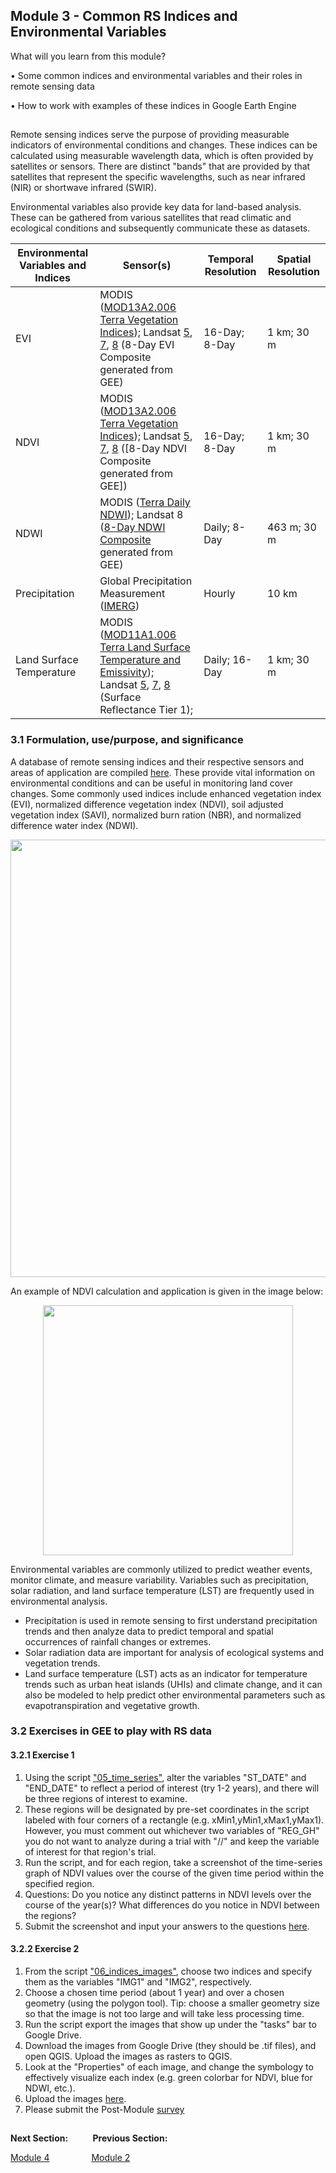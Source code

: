 ## Module 3 - Common RS Indices and Environmental Variables

What will you learn from this module?

• Some common indices and environmental variables and their roles in remote sensing data

• How to work with examples of these indices in Google Earth Engine

## 
Remote sensing indices serve the purpose of providing measurable indicators of environmental conditions and changes. These indices can be calculated using measurable wavelength data, which is often provided by satellites or sensors. There are distinct "bands" that are provided by that satellites that represent the specific wavelengths, such as near infrared (NIR) or shortwave infrared (SWIR). 

Environmental variables also provide key data for land-based analysis. These can be gathered from various satellites that read climatic and ecological conditions and subsequently communicate these as datasets.

| Environmental Variables and Indices    | Sensor(s)   | Temporal Resolution     | Spatial Resolution
|------------------------------|----------------------|------------------|---------------------------|
|     EVI                     |MODIS ([MOD13A2.006 Terra Vegetation Indices](https://developers.google.com/earth-engine/datasets/catalog/MODIS_006_MOD13A2)); Landsat [5](https://developers.google.com/earth-engine/datasets/catalog/LANDSAT_LT05_C01_T1_8DAY_EVI), [7](https://developers.google.com/earth-engine/datasets/catalog/LANDSAT_LE07_C01_T1_8DAY_EVI), [8](https://developers.google.com/earth-engine/datasets/catalog/LANDSAT_LC08_C01_T1_8DAY_EVI#:~:text=These%20composites%20are%20created%20from,following%20year%20by%203%20days.) (8-Day EVI Composite generated from GEE)|16-Day; 8-Day|1 km; 30 m
|     NDVI                    |     MODIS ([MOD13A2.006 Terra Vegetation Indices](https://developers.google.com/earth-engine/datasets/catalog/MODIS_006_MOD13A2)); Landsat [5](https://developers.google.com/earth-engine/datasets/catalog/LANDSAT_LT05_C01_T1_8DAY_NDVI), [7](https://developers.google.com/earth-engine/datasets/catalog/LANDSAT_LE07_C01_T1_8DAY_NDVI), [8](https://developers.google.com/earth-engine/datasets/catalog/LANDSAT_LC08_C01_T1_8DAY_NDVI_) ([8-Day NDVI Composite generated from GEE])    | 16-Day; 8-Day | 1 km; 30 m
|     NDWI                    |    MODIS ([Terra Daily NDWI](https://developers.google.com/earth-engine/datasets/catalog/MODIS_MOD09GA_006_NDWI)); Landsat 8 ([8-Day NDWI Composite](https://developers.google.com/earth-engine/datasets/catalog/LANDSAT_LC08_C01_T1_8DAY_NDWI) generated from GEE)    | Daily; 8-Day | 463 m; 30 m
|     Precipitation            |     Global Precipitation Measurement ([IMERG](https://developers.google.com/earth-engine/datasets/catalog/NASA_GPM_L3_IMERG_V06)) | Hourly | 10 km
|     Land Surface Temperature         |  MODIS ([MOD11A1.006 Terra Land Surface Temperature and Emissivity](https://developers.google.com/earth-engine/datasets/catalog/MODIS_006_MOD11A1)); Landsat [5](https://developers.google.com/earth-engine/datasets/catalog/LANDSAT_LT05_C01_T2_SR), [7](https://developers.google.com/earth-engine/datasets/catalog/LANDSAT_LE07_C01_T2_SR), [8](https://developers.google.com/earth-engine/datasets/catalog/LANDSAT_LC08_C01_T2_SR) (Surface Reflectance Tier 1); | Daily; 16-Day | 1 km; 30 m


### 3.1 Formulation, use/purpose, and significance
A database of remote sensing indices and their respective sensors and areas of application are compiled [here](https://www.indexdatabase.de/). These provide vital information on environmental conditions and can be useful in monitoring land cover changes. Some commonly used indices include enhanced vegetation index (EVI), normalized difference vegetation index (NDVI), soil adjusted vegetation index (SAVI), normalized burn ration (NBR), and normalized difference water index (NDWI).

<p align="center">
<img src="https://user-images.githubusercontent.com/84922404/135870925-6baf5423-4762-4bff-9a59-3d30d189d039.png" width="700">
</p>

An example of NDVI calculation and application is given in the image below:
<p align="center">
<img src="https://user-images.githubusercontent.com/84922404/135468275-adaf7a44-b8f7-4d4e-9276-625a7a59f9d4.png" width="400">
</p>

Environmental variables are commonly utilized to predict weather events, monitor climate, and measure variability. Variables such as precipitation, solar radiation, and land surface temperature (LST) are frequently used in environmental analysis.

* Precipitation is used in remote sensing to first understand precipitation trends and then analyze data to predict temporal and spatial occurrences of rainfall changes or extremes.
* Solar radiation data are important for analysis of ecological systems and vegetation trends.
* Land surface temperature (LST) acts as an indicator for temperature trends such as urban heat islands (UHIs) and climate change, and it can also be modeled to help predict other environmental parameters such as evapotranspiration and vegetative growth.


### 3.2 Exercises in GEE to play with RS data 
#### 3.2.1 Exercise 1
1. Using the script ["05_time_series"](https://github.com/ecodynlab/GALUP/wiki/Scripts#05_time_series), alter the variables "ST_DATE" and "END_DATE" to reflect a period of interest (try 1-2 years), and there will be three regions of interest to examine.
2. These regions will be designated by pre-set coordinates in the script labeled with four corners of a rectangle (e.g. xMin1,yMin1,xMax1,yMax1). However, you must comment out whichever two variables of "REG_GH" you do not want to analyze during a trial with "//" and keep the variable of interest for that region's trial.
3. Run the script, and for each region, take a screenshot of the time-series graph of NDVI values over the course of the given time period within the specified region.
4. Questions: Do you notice any distinct patterns in NDVI levels over the course of the year(s)? What differences do you notice in NDVI between the regions? 
5.  Submit the screenshot and input your answers to the questions <a href="https://github.com/ecodynlab/GALUP/issues/new" title="here">here</a>\.

#### 3.2.2 Exercise 2
1. From the script ["06_indices_images"](https://github.com/ecodynlab/GALUP/wiki/Scripts#06_indices_images), choose two indices and specify them as the variables "IMG1" and "IMG2", respectively.
2. Choose a chosen time period (about 1 year) and over a chosen geometry (using the polygon tool). Tip: choose a smaller geometry size so that the image is not too large and will take less processing time.
3. Run the script export the images that show up under the "tasks" bar to Google Drive.
4. Download the images from Google Drive (they should be .tif files), and open QGIS. Upload the images as rasters to QGIS.
5. Look at the "Properties" of each image, and change the symbology to effectively visualize each index (e.g. green colorbar for NDVI, blue for NDWI, etc.).
6. Upload the images  <a href="https://github.com/ecodynlab/GALUP/issues/new?assignees=&labels=Exercises&template=assignment-submission.md&title=Add+your+name+and+the+module+number+for+submission" title="here">here</a>\.
7. Please submit the Post-Module [survey](https://ufl.qualtrics.com/jfe/form/SV_bpjF7THHLlhtWCO)

##
**Next Section:**&nbsp;&nbsp;&nbsp;&nbsp;&nbsp;&nbsp;&nbsp; &nbsp; **Previous Section:**

<a href="Module 4.md" title="Module 4">Module 4</a> &nbsp; &nbsp; &nbsp; &nbsp; &nbsp; &nbsp; &nbsp; &nbsp; <a href="Module 2.md" title="Module 2">Module 2</a>

